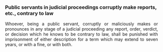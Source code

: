 ### Public servants in judicial proceedings corruptly make reports, etc., contrary to law
<div style="text-align: justify">

Whoever, being a public servant, corruptly or maliciously makes or pronounces in any stage of a judicial proceeding any report, order, verdict, or decision which he knows to be contrary to law, shall be punished with imprisonment of either description for a term which may extend to seven years, or with a fine, or with both.

</div>
